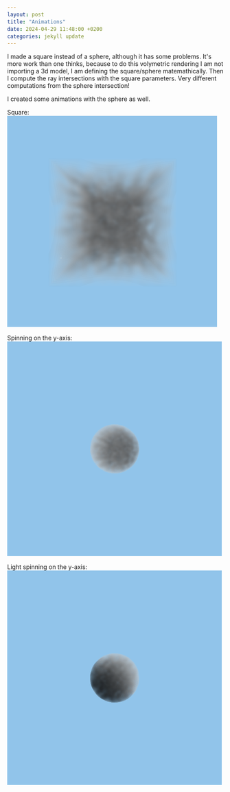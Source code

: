 ```yaml
---
layout: post
title: "Animations"
date: 2024-04-29 11:48:00 +0200
categories: jekyll update
---
```


I made a square instead of a sphere, although it has some problems. It's more work than one thinks, because to do this volymetric rendering I am not importing a 3d model, I am defining the square/sphere matemathically. Then I compute the ray intersections with the square parameters. Very different computations from the sphere intersection!

I created some animations with the sphere as well.

Square:
![Alt text](/images/square.png)

Spinning on the y-axis:
![Alt text](/images/output.gif)

Light spinning on the y-axis:
![Alt text](/images/output_2.gif)
